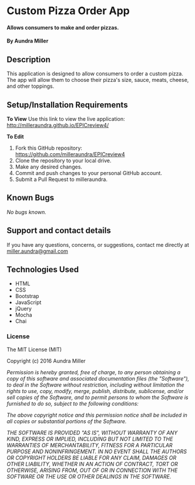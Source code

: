 # Custom Pizza Order App

#### Allows consumers to make and order pizzas.

#### By Aundra Miller

## Description

This application is designed to allow consumers to order a custom pizza. The app will allow them to choose their pizza's size, sauce, meats, cheese, and other toppings.

## Setup/Installation Requirements

**To View**
Use this link to view the live application: http://milleraundra.github.io/EPICreview4/

**To Edit**
1. Fork this GitHub repository: https://github.com/milleraundra/EPICreview4
2. Clone the repository to your local drive.
3. Make any desired changes.
4. Commit and push changes to your personal GitHub account.
5. Submit a Pull Request to milleraundra.

## Known Bugs

_No bugs known._

## Support and contact details

If you have any questions, concerns, or suggestions, contact me directly at miller.aundra@gmail.com

## Technologies Used

* HTML
* CSS
* Bootstrap
* JavaScript
* jQuery
* Mocha
* Chai

### License

The MIT License (MIT)

Copyright (c) 2016 Aundra Miller

_Permission is hereby granted, free of charge, to any person obtaining a copy of this software and associated documentation files (the "Software"), to deal in the Software without restriction, including without limitation the rights to use, copy, modify, merge, publish, distribute, sublicense, and/or sell copies of the Software, and to permit persons to whom the Software is furnished to do so, subject to the following conditions:_

_The above copyright notice and this permission notice shall be included in all copies or substantial portions of the Software._

_THE SOFTWARE IS PROVIDED "AS IS", WITHOUT WARRANTY OF ANY KIND, EXPRESS OR IMPLIED, INCLUDING BUT NOT LIMITED TO THE WARRANTIES OF MERCHANTABILITY, FITNESS FOR A PARTICULAR PURPOSE AND NONINFRINGEMENT. IN NO EVENT SHALL THE AUTHORS OR COPYRIGHT HOLDERS BE LIABLE FOR ANY CLAIM, DAMAGES OR OTHER LIABILITY, WHETHER IN AN ACTION OF CONTRACT, TORT OR OTHERWISE, ARISING FROM, OUT OF OR IN CONNECTION WITH THE SOFTWARE OR THE USE OR OTHER DEALINGS IN THE SOFTWARE._
